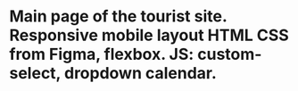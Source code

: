 # Main page of the tourist site. Responsive mobile layout HTML CSS from Figma, flexbox. JS: custom-select, dropdown calendar.
